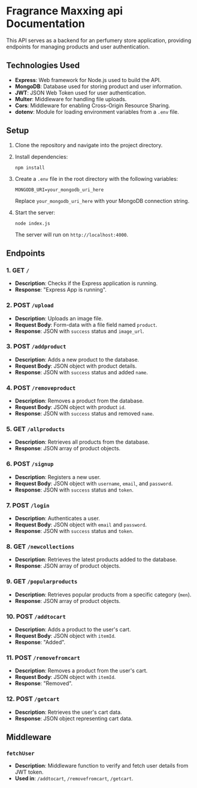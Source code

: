 # Fragrance Maxxing api Documentation

This API serves as a backend for an perfumery store application, providing endpoints for managing products and user authentication.

## Technologies Used

- **Express**: Web framework for Node.js used to build the API.
- **MongoDB**: Database used for storing product and user information.
- **JWT**: JSON Web Token used for user authentication.
- **Multer**: Middleware for handling file uploads.
- **Cors**: Middleware for enabling Cross-Origin Resource Sharing.
- **dotenv**: Module for loading environment variables from a `.env` file.

## Setup

1. Clone the repository and navigate into the project directory.
2. Install dependencies:
   ```
   npm install
   ```
3. Create a `.env` file in the root directory with the following variables:
   ```
   MONGODB_URI=your_mongodb_uri_here
   ```
   Replace `your_mongodb_uri_here` with your MongoDB connection string.

4. Start the server:
   ```
   node index.js
   ```
   The server will run on `http://localhost:4000`.

## Endpoints

### 1. GET `/`

- **Description**: Checks if the Express application is running.
- **Response**: "Express App is running".

### 2. POST `/upload`

- **Description**: Uploads an image file.
- **Request Body**: Form-data with a file field named `product`.
- **Response**: JSON with `success` status and `image_url`.

### 3. POST `/addproduct`

- **Description**: Adds a new product to the database.
- **Request Body**: JSON object with product details.
- **Response**: JSON with `success` status and added `name`.

### 4. POST `/removeproduct`

- **Description**: Removes a product from the database.
- **Request Body**: JSON object with product `id`.
- **Response**: JSON with `success` status and removed `name`.

### 5. GET `/allproducts`

- **Description**: Retrieves all products from the database.
- **Response**: JSON array of product objects.

### 6. POST `/signup`

- **Description**: Registers a new user.
- **Request Body**: JSON object with `username`, `email`, and `password`.
- **Response**: JSON with `success` status and `token`.

### 7. POST `/login`

- **Description**: Authenticates a user.
- **Request Body**: JSON object with `email` and `password`.
- **Response**: JSON with `success` status and `token`.

### 8. GET `/newcollections`

- **Description**: Retrieves the latest products added to the database.
- **Response**: JSON array of product objects.

### 9. GET `/popularproducts`

- **Description**: Retrieves popular products from a specific category (`men`).
- **Response**: JSON array of product objects.

### 10. POST `/addtocart`

- **Description**: Adds a product to the user's cart.
- **Request Body**: JSON object with `itemId`.
- **Response**: "Added".

### 11. POST `/removefromcart`

- **Description**: Removes a product from the user's cart.
- **Request Body**: JSON object with `itemId`.
- **Response**: "Removed".

### 12. POST `/getcart`

- **Description**: Retrieves the user's cart data.
- **Response**: JSON object representing cart data.

## Middleware

### `fetchUser`

- **Description**: Middleware function to verify and fetch user details from JWT token.
- **Used in**: `/addtocart`, `/removefromcart`, `/getcart`.
